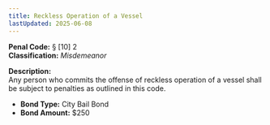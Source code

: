 ```yaml
---
title: Reckless Operation of a Vessel
lastUpdated: 2025-06-08
---
```


**Penal Code:** § [10] 2  
**Classification:** *Misdemeanor*

**Description:**  
Any person who commits the offense of reckless operation of a vessel shall be subject to penalties as outlined in this code.

- **Bond Type:** City Bail Bond  
- **Bond Amount:** $250

